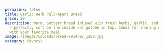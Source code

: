 ```yaml
---
permalink: false
title: Garlic Herb Pull-Apart Bread
price: 20
description: Warm, buttery bread infused with fresh herbs, garlic, and parmesan
  — perfectly soft on the inside and golden on top. Ideal for sharing or pairing
  with your favorite meal.
image: /images/uploads/bread-8814788_1280.jpg
category: Savorys
---
```


